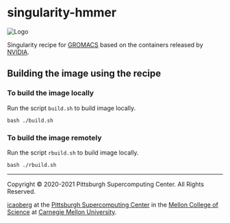 # singularity-hmmer

![Logo](https://mfr.osf.io/export?url=https://osf.io/r7ady/?action=download&mode=render&direct&public_file=True&initialWidth=828&childId=mfrIframe&parentTitle=OSF%20%7C%20gromacsforwiki.png&parentUrl=https://osf.io/r7ady/&format=2400x2400.jpeg)


Singularity recipe for [GROMACS](https://www.gromacs.org) based on the containers released by [NVIDIA](https://ngc.nvidia.com/catalog/containers/hpc:gromacs).

## Building the image using the recipe

### To build the image locally
Run the script `build.sh` to build image locally.

```
bash ./build.sh
```

### To build the image remotely
Run the script `rbuild.sh` to build image locally.

```
bash ./rbuild.sh
```

---
Copyright © 2020-2021 Pittsburgh Supercomputing Center. All Rights Reserved.

[icaoberg](http://www.andrew.cmu.edu/~icaoberg) at the [Pittsburgh Supercomputing
Center](http://www.psc.edu) in the [Mellon College of Science](https://www.cmu.edu/mcs/) at [Carnegie Mellon University](http://www.cmu.edu).

